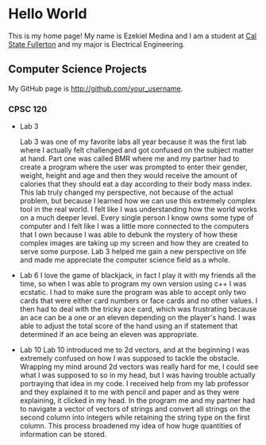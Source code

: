 # Hello World

This is my home page! My name is Ezekiel Medina and I am a student at [Cal State Fullerton](http://www.fullerton.edu/) and my major is Electrical Engineering.

## Computer Science Projects

My GitHub page is http://github.com/your_username.

### CPSC 120

* Lab 3

    Lab 3 was one of my favorite labs all year because it was the first lab where I actually felt challenged and got confused on the subject matter at hand. Part one was called BMR where me and my partner had to create a program where the user was prompted to enter their gender, weight, height and age and then they would receive the amount of calories that they should eat a day according to their body mass index. This lab truly changed my perspective, not because of the actual problem, but because I learned how we can use this extremely complex tool in the real world. I felt like I was understanding how the world works on a much deeper level. Every single person I know owns some type of computer and I felt like I was a little more connected to the computers that I own because I was able to debunk the mystery of how these complex images are taking up my screen and how they are created to serve some purpose. Lab 3 helped me gain a new perspective on life and made me appreciate the computer science field as a whole.
    
* Lab 6
    I love the game of blackjack, in fact I play it with my friends all the time, so when I was able to program my own version using c++ I was ecstatic. I had to make sure the program was able to accept only two cards that were either card numbers or face cards and no other values. I then had to deal with the tricky ace card, which was frustrating because an ace can be a one or an eleven depending on the player's hand. I was able to adjust the total score of the hand using an if statement that determined if an ace being an eleven was appropriate.

* Lab 10
    Lab 10 introduced me to 2d vectors, and at the beginning I was extremely confused on how I was supposed to tackle the obstacle. Wrapping my mind around 2d vectors was really hard for me, I could see what I was supposed to so in my head, but I was having trouble actually portraying that idea in my code. I received help from my lab professor and they explained it to me with pencil and paper and as they were explaining, it clicked in my head. In the program me and my partner had to navigate a vector of vectors of strings and convert all strings on the second column into integers while retaining the string type on the first column. This process broadened my idea of how huge quantities of information can be stored.